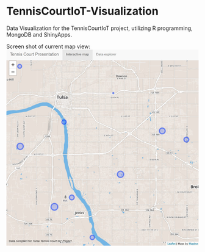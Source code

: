 # TennisCourtIoT-Visualization
Data Visualization for the TennisCourtIoT project, utilizing R programming, MongoDB and ShinyApps.

Screen shot of current map view:
![Screenshot](./misc/screenshot-map-view.jpg)

